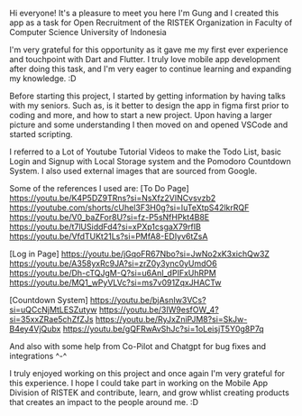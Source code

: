 Hi everyone!
It's a pleasure to meet you here I'm Gung and I created this app as a task for Open Recruitment of the RISTEK Organization in Faculty of Computer Science University of Indonesia

I'm very grateful for this opportunity as it gave me my first ever experience and touchpoint with Dart and Flutter. I truly love mobile app development after doing this task, and I'm very eager to continue learning and expanding my knowledge. :D

Before starting this project, I started by getting information by having talks with my seniors. Such as, is it better to design the app in figma first prior to coding and more, and how to start a new project. Upon having a larger picture and some understanding I then moved on and opened VSCode and started scripting.

I referred to a Lot of Youtube Tutorial Videos to make the Todo List, basic Login and Signup with Local Storage system and the Pomodoro Countdown System. I also used external images that are sourced from Google.

Some of the references I used are:
[To Do Page]
https://youtu.be/K4P5DZ9TRns?si=NsXfz2VINCvsvzb2
https://youtube.com/shorts/cUhel3F3H0g?si=IuTeXtpS42lkrRQF
https://youtu.be/V0_baZFor8U?si=fz-P5sNfHPkt4B8E
https://youtu.be/t7lUSiddFd4?si=xPXp1csgaX79rfIB
https://youtu.be/VfdTUKt21Ls?si=PMfA8-EDIyv6tZsA

[Log in Page]
https://youtu.be/jGqoFR67Nbo?si=JwNo2xK3xichQw3Z
https://youtu.be/A358yxRc9JA?si=zrZ0y3ync0yUmdO6 
https://youtu.be/Dh-cTQJgM-Q?si=u6AnI_dPIFxUhRPM
https://youtu.be/MQ1_wPyVLVc?si=ms7v091ZqxJHACTw

[Countdown System]
https://youtu.be/bjAsnIw3VCs?si=uQCcNjMtLESZutyw
https://youtu.be/3IW9esfOW_4?si=35xxZRae5chZfZJs
https://youtu.be/RyJxZniPJM8?si=SkJw-B4ey4VjQubx
https://youtu.be/gQFRwAvShJc?si=1oLeisjT5Y0g8P7q

And also with some help from Co-Pilot and Chatgpt for bug fixes and integrations ^-^

I truly enjoyed working on this project and once again I'm very grateful for this experience. I hope I could take part in working on the Mobile App Division of RISTEK and contribute, learn, and grow whlist creating products that creates an impact to the people around me. :D